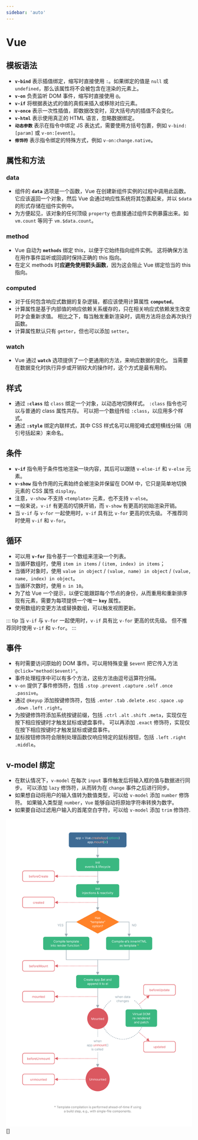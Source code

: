 ```yaml
---
sidebar: 'auto'
---
```


# Vue

## 模板语法

- **`v-bind`** 表示插值绑定，缩写时直接使用 `:`。如果绑定的值是 `null` 或 `undefined`，那么该属性将不会被包含在渲染的元素上。
- **`v-on`** 负责监听 DOM 事件，缩写时直接使用 `@`。
- **`v-if`** 将根据表达式的值的真假来插入或移除对应元素。
- **`v-once`** 表示一次性插值，即数据改变时，双大括号内的插值不会变化。
- **`v-html`** 表示使用真正的 HTML 语言，忽略数据绑定。
- **`动态参数`** 表示在指令中绑定 JS 表达式，需要使用方括号包裹，例如 `v-bind:[param]` 或 `v-on:[event]`。
- **`修饰符`** 表示指令绑定的特殊方式，例如 `v-on:change.native`。

## 属性和方法

### data
- 组件的 **`data`** 选项是一个函数，Vue 在创建新组件实例的过程中调用此函数。
  它应该返回一个对象，然后 Vue 会通过响应性系统将其包裹起来，并以 `$data` 的形式存储在组件实例中。
- 为方便起见，该对象的任何顶级 `property` 也直接通过组件实例暴露出来。如 `vm.count` 等同于 `vm.$data.count`。

### method
- Vue 自动为 **`methods`** 绑定 this，以便于它始终指向组件实例。
  这将确保方法在用作事件监听或回调时保持正确的 this 指向。
- 在定义 methods 时**应避免使用箭头函数**，因为这会阻止 Vue 绑定恰当的 this 指向。

### computed
- 对于任何包含响应式数据的复杂逻辑，都应该使用计算属性 **`computed`**。
- 计算属性是基于内部值的响应依赖关系缓存的，只在相关响应式依赖发生改变时才会重新求值。
  相比之下，每当触发重新渲染时，调用方法将总会再次执行函数。
- 计算属性默认只有 `getter`，但也可以添加 `setter`。

### watch
- Vue 通过 **`watch`** 选项提供了一个更通用的方法，来响应数据的变化。
  当需要在数据变化时执行异步或开销较大的操作时，这个方式是最有用的。

## 样式

- 通过 **`:class`** 给 `class` 绑定一个对象，以动态地切换样式。
  `:class` 指令也可以与普通的 class 属性共存。
  可以把一个数组传给 `:class`，以应用多个样式。
- 通过 **`:style`** 绑定内联样式，其中 CSS 样式名可以用驼峰式或短横线分隔（用引号括起来）来命名。

## 条件

- **`v-if`** 指令用于条件性地渲染一块内容，其后可以跟随 `v-else-if` 和 `v-else` 元素。
- **`v-show`** 指令作用的元素始终会被渲染并保留在 DOM 中，它只是简单地切换元素的 CSS 属性 `display`。
- 注意，`v-show` 不支持 `<template>` 元素，也不支持 `v-else`。
- 一般来说，`v-if` 有更高的切换开销，而 `v-show` 有更高的初始渲染开销。
- 当 `v-if` 与 `v-for` 一起使用时，`v-if` 具有比 `v-for` 更高的优先级。
  不推荐同时使用 `v-if` 和 `v-for`。

## 循环

- 可以用 **`v-for`** 指令基于一个数组来渲染一个列表。
- 当循环数组时，使用 `item in items` / `(item, index) in items`；
- 当循环对象时，使用 `value in object` / `(value, name) in object` / `(value, name, index) in object`。
- 当循环次数时，使用 `n in 10`。
- 为了给 Vue 一个提示，以便它能跟踪每个节点的身份，从而重用和重新排序现有元素，需要为每项提供一个唯一 **`key`** 属性。
- 使用数组的变更方法或替换数组，可以触发视图更新。

::: tip
当 `v-if` 与 `v-for` 一起使用时，`v-if` 具有比 `v-for` 更高的优先级。
但不推荐同时使用 `v-if` 和 `v-for`。
:::

## 事件

- 有时需要访问原始的 DOM 事件。可以用特殊变量 `$event` 把它传入方法 `@click="method($event)"`。
- 事件处理程序中可以有多个方法，这些方法由逗号运算符分隔。
- `v-on` 提供了事件修饰符，包括 `.stop` `.prevent` `.capture` `.self` `.once` `.passive`。
- 通过 `@keyup` 添加按键修饰符，包括 `.enter` `.tab` `.delete` `.esc` `.space` `.up` `.down` `.left` `.right`。
- 为按键修饰符添加系统按键前缀，包括 `.ctrl` `.alt` `.shift` `.meta`，实现仅在按下相应按键时才触发鼠标或键盘事件。
  可以再添加 `.exact` 修饰符，实现仅在按下相应按键时才触发鼠标或键盘事件。
- 鼠标按钮修饰符会限制处理函数仅响应特定的鼠标按钮，包括 `.left` `.right` `.middle`。

## v-model 绑定

- 在默认情况下，`v-model` 在每次 `input` 事件触发后将输入框的值与数据进行同步。
  可以添加 `lazy` 修饰符，从而转为在 `change` 事件之后进行同步。
- 如果想自动将用户的输入值转为数值类型，可以给 `v-model` 添加 `number` 修饰符。
  如果输入类型是 `number`，`Vue` 能够自动将原始字符串转换为数字。
- 如果要自动过滤用户输入的首尾空白字符，可以给 `v-model` 添加 `trim` 修饰符.

![vue-lifecycle](./images/vue-lifecycle.svg)[]